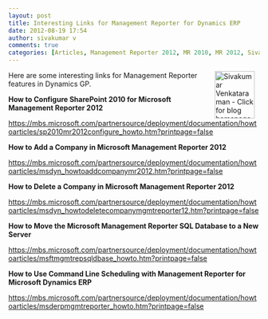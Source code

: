 ```yaml
---
layout: post
title: Interesting Links for Management Reporter for Dynamics ERP
date: 2012-08-19 17:54
author: sivakumar v
comments: true
categories: [Articles, Management Reporter 2012, MR 2010, MR 2012, Sivakumar Venkataraman, Uncategorized]
---
```

<p style="text-align: left;"><a title="Sivakumar Venkataraman - Click for blog homepage"><img width="80" height="95" align="right" alt="Sivakumar Venkataraman - Click for blog homepage" src="https://microsofttpd.github.io/assets/0871.sivav.jpg" border="0" hspace="10" /></a>Here are some interesting links for Management Reporter features in Dynamics GP.</p>
<p><strong><span id="Title">How to Configure SharePoint 2010 for Microsoft Management Reporter 2012</span></strong></p>
<p><span><a href="https://mbs.microsoft.com/partnersource/deployment/documentation/howtoarticles/sp2010mr2012configure_howto.htm?printpage=false">https://mbs.microsoft.com/partnersource/deployment/documentation/howtoarticles/sp2010mr2012configure_howto.htm?printpage=false</a></span></p>
<p><strong><span id="Title">How to Add a Company in Microsoft Management Reporter 2012</span></strong></p>
<p><span><span><a href="https://mbs.microsoft.com/partnersource/deployment/documentation/howtoarticles/msdyn_howtoaddcompanymr2012.htm?printpage=false">https://mbs.microsoft.com/partnersource/deployment/documentation/howtoarticles/msdyn_howtoaddcompanymr2012.htm?printpage=false</a></span></span></p>
<p><strong>How to Delete a Company in Microsoft Management Reporter 2012</strong></p>
<p><span><span><a href="https://mbs.microsoft.com/partnersource/deployment/documentation/howtoarticles/msdyn_howtodeletecompanymgmtreporter12.htm?printpage=false">https://mbs.microsoft.com/partnersource/deployment/documentation/howtoarticles/msdyn_howtodeletecompanymgmtreporter12.htm?printpage=false</a></span></span></p>
<p><strong><span id="Title">How to Move the Microsoft Management Reporter SQL Database to a New Server</span></strong></p>
<p><span><span><a href="https://mbs.microsoft.com/partnersource/deployment/documentation/howtoarticles/msftmgmtrepsqldbase_howto.htm?printpage=false">https://mbs.microsoft.com/partnersource/deployment/documentation/howtoarticles/msftmgmtrepsqldbase_howto.htm?printpage=false</a></span></span></p>
<p><strong><span id="Title">How to Use Command Line Scheduling with Management Reporter for Microsoft Dynamics ERP</span></strong></p>
<p><span><span><a href="https://mbs.microsoft.com/partnersource/deployment/documentation/howtoarticles/msderpmgmtreporter_howto.htm?printpage=false">https://mbs.microsoft.com/partnersource/deployment/documentation/howtoarticles/msderpmgmtreporter_howto.htm?printpage=false</a></span></span></p>
<p></p>
<p></p>
<p></p>
<p></p>
<p></p>
<p></p>
